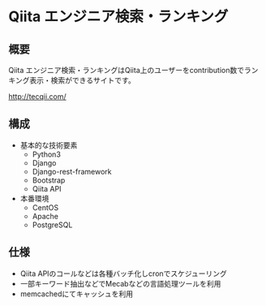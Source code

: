 # Qiita エンジニア検索・ランキング

## 概要
Qiita エンジニア検索・ランキングはQiita上のユーザーをcontribution数でランキング表示・検索ができるサイトです。

http://tecqii.com/

## 構成
- 基本的な技術要素
  - Python3
  - Django
  - Django-rest-framework
  - Bootstrap
  - Qiita API
- 本番環境
  - CentOS
  - Apache
  - PostgreSQL
 
## 仕様
- Qiita APIのコールなどは各種バッチ化しcronでスケジューリング
- 一部キーワード抽出などでMecabなどの言語処理ツールを利用
- memcachedにてキャッシュを利用


